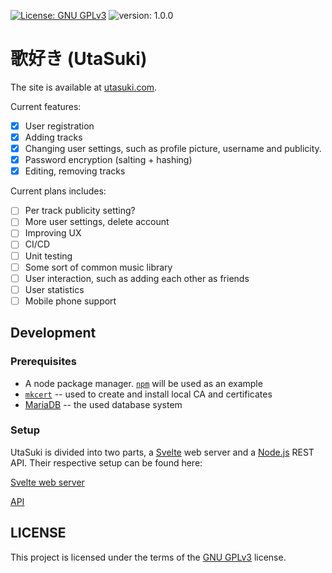 [![License: GNU GPLv3](https://img.shields.io/badge/License-GPLv3-blue.svg)](http://www.gnu.org/licenses/gpl-3.0)
![version: 1.0.0](https://img.shields.io/badge/version-1.0.0-blue)

# 歌好き (UtaSuki)
The site is available at [utasuki.com](https://utasuki.com).

Current features:
- [x] User registration
- [x] Adding tracks
- [x] Changing user settings, such as profile picture, username and publicity.
- [x] Password encryption (salting + hashing)
- [x] Editing, removing tracks

Current plans includes:
- [ ] Per track publicity setting?
- [ ] More user settings, delete account
- [ ] Improving UX
- [ ] CI/CD
- [ ] Unit testing
- [ ] Some sort of common music library
- [ ] User interaction, such as adding each other as friends
- [ ] User statistics
- [ ] Mobile phone support

## Development

### Prerequisites

- A node package manager. [`npm`](https://github.com/npm/cli) will be used as an example
- [`mkcert`](https://github.com/FiloSottile/mkcert) -- used to create and install local CA and certificates
- [MariaDB](https://mariadb.org/) -- the used database system

### Setup

UtaSuki is divided into two parts, a [Svelte](https://svelte.dev/) web server and a [Node.js](https://nodejs.org/) REST API. Their respective setup can be found here:

[Svelte web server](/website/)

[API](/api/)

## LICENSE

This project is licensed under the terms of the [GNU GPLv3](http://www.gnu.org/licenses/gpl-3.0) license.
